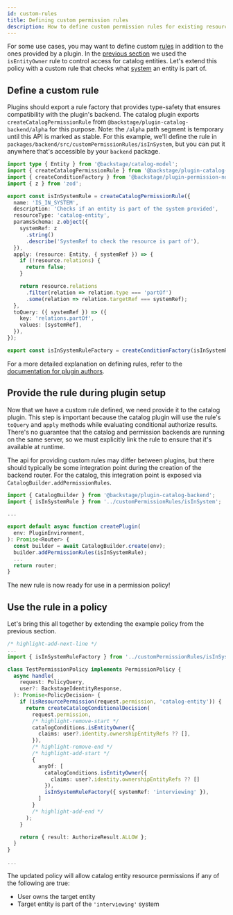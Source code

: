 ```yaml
---
id: custom-rules
title: Defining custom permission rules
description: How to define custom permission rules for existing resources
---
```


For some use cases, you may want to define custom [rules](./concepts.md#resources-and-rules) in addition to the ones provided by a plugin. In the [previous section](./writing-a-policy.md) we used the `isEntityOwner` rule to control access for catalog entities. Let's extend this policy with a custom rule that checks what [system](https://backstage.io/docs/features/software-catalog/system-model#system) an entity is part of.

## Define a custom rule

Plugins should export a rule factory that provides type-safety that ensures compatibility with the plugin's backend. The catalog plugin exports `createCatalogPermissionRule` from `@backstage/plugin-catalog-backend/alpha` for this purpose. Note: the `/alpha` path segment is temporary until this API is marked as stable. For this example, we'll define the rule in `packages/backend/src/customPermissionRules/isInSystem`, but you can put it anywhere that's accessible by your `backend` package.

```typescript title="packages/backend/src/customPermissionRules/isInSystem.ts"
import type { Entity } from '@backstage/catalog-model';
import { createCatalogPermissionRule } from '@backstage/plugin-catalog-backend/alpha';
import { createConditionFactory } from '@backstage/plugin-permission-node';
import { z } from 'zod';

export const isInSystemRule = createCatalogPermissionRule({
  name: 'IS_IN_SYSTEM',
  description: 'Checks if an entity is part of the system provided',
  resourceType: 'catalog-entity',
  paramsSchema: z.object({
    systemRef: z
      .string()
      .describe('SystemRef to check the resource is part of'),
  }),
  apply: (resource: Entity, { systemRef }) => {
    if (!resource.relations) {
      return false;
    }

    return resource.relations
      .filter(relation => relation.type === 'partOf')
      .some(relation => relation.targetRef === systemRef);
  },
  toQuery: ({ systemRef }) => ({
    key: 'relations.partOf',
    values: [systemRef],
  }),
});

export const isInSystemRuleFactory = createConditionFactory(isInSystemRule);
```

For a more detailed explanation on defining rules, refer to the [documentation for plugin authors](./plugin-authors/03-adding-a-resource-permission-check.md#adding-support-for-conditional-decisions).

## Provide the rule during plugin setup

Now that we have a custom rule defined, we need provide it to the catalog plugin. This step is important because the catalog plugin will use the rule's `toQuery` and `apply` methods while evaluating conditional authorize results. There's no guarantee that the catalog and permission backends are running on the same server, so we must explicitly link the rule to ensure that it's available at runtime.

The api for providing custom rules may differ between plugins, but there should typically be some integration point during the creation of the backend router. For the catalog, this integration point is exposed via `CatalogBuilder.addPermissionRules`.

```typescript title="packages/backend/src/plugins/catalog.ts"
import { CatalogBuilder } from '@backstage/plugin-catalog-backend';
import { isInSystemRule } from '../customPermissionRules/isInSystem';

...

export default async function createPlugin(
  env: PluginEnvironment,
): Promise<Router> {
  const builder = await CatalogBuilder.create(env);
  builder.addPermissionRules(isInSystemRule);
  ...
  return router;
}
```

The new rule is now ready for use in a permission policy!

## Use the rule in a policy

Let's bring this all together by extending the example policy from the previous section.

```ts title="packages/backend/src/plugins/permission.ts"
/* highlight-add-next-line */
...
import { isInSystemRuleFactory } from '../customPermissionRules/isInSystem';

class TestPermissionPolicy implements PermissionPolicy {
  async handle(
    request: PolicyQuery,
    user?: BackstageIdentityResponse,
  ): Promise<PolicyDecision> {
    if (isResourcePermission(request.permission, 'catalog-entity')) {
      return createCatalogConditionalDecision(
        request.permission,
        /* highlight-remove-start */
        catalogConditions.isEntityOwner({
          claims: user?.identity.ownershipEntityRefs ?? [],
        }),
        /* highlight-remove-end */
        /* highlight-add-start */
        {
          anyOf: [
            catalogConditions.isEntityOwner({
              claims: user?.identity.ownershipEntityRefs ?? []
            }),
            isInSystemRuleFactory({ systemRef: 'interviewing' }),
          ]
        }
        /* highlight-add-end */
      );
    }

    return { result: AuthorizeResult.ALLOW };
  }
}

...
```

The updated policy will allow catalog entity resource permissions if any of the following are true:

- User owns the target entity
- Target entity is part of the `'interviewing'` system
